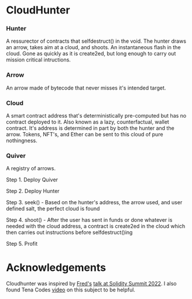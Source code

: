 # CloudHunter


### Hunter
A ressurector of contracts that selfdestruct() in the void.  The hunter draws an arrow, takes aim at a cloud, and shoots.  An instantaneous flash in the cloud.  Gone as quickly as it is create2ed, but long enough to carry out mission critical intructions.

### Arrow
An arrow made of bytecode that never misses it's intended target.

### Cloud
A smart contract address that's deterministically pre-computed but has no contract deployed to it. Also known as a lazy, counterfactual, wallet contract. It's address is determined in part by both the hunter and the arrow. Tokens, NFT's, and Ether can be sent to this cloud of pure nothingness.

### Quiver
A registry of arrows.

Step 1.
Deploy Quiver

Step 2.
Deploy Hunter

Step 3.
seek() - Based on the hunter's address, the arrow used, and user defined salt, the perfect cloud is found

Step 4.
shoot() - After the user has sent in funds or done whatever is needed with the cloud address, a
contract is create2ed in the cloud which then carries out instructions before selfdestruct()ing

Step 5.
Profit

# Acknowledgements
Cloudhunter was inspired by [Fred's](https://twitter.com/0x66726564) [talk at Solidity Summit 2022](https://www.youtube.com/watch?v=E9usgNS6du0&list=PLX8x7Zj6Vezl1lqBgxiQH3TFbRNZza8Fk&index=6).  I also found Tena Codes [video](https://www.youtube.com/watch?v=ujeeP4wdsao) on this subject to be helpful.
